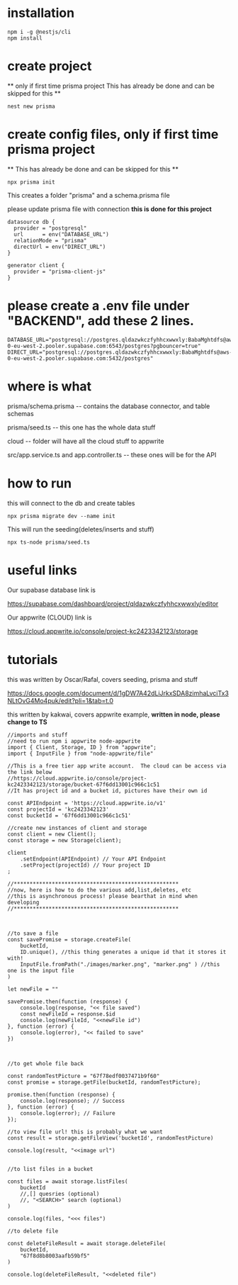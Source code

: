 # installation

```
npm i -g @nestjs/cli
npm install
```

# create project 
** only if first time prisma project This has already be done and can be skipped for this **

```nest new prisma```

# create config files, only if first time prisma project 

** This has already be done and can be skipped for this **

```npx prisma init```

This creates a folder "prisma" and a schema.prisma file

please update prisma file with connection **this is done for this project**

```
datasource db {
  provider = "postgresql"
  url      = env("DATABASE_URL")
  relationMode = "prisma"
  directUrl = env("DIRECT_URL")
}

generator client {
  provider = "prisma-client-js"
}
```

# please create a .env file under "BACKEND", add these 2 lines.

```
DATABASE_URL="postgresql://postgres.qldazwkczfyhhcxwwxly:BabaMghtdfs@aws-0-eu-west-2.pooler.supabase.com:6543/postgres?pgbouncer=true"
DIRECT_URL="postgresql://postgres.qldazwkczfyhhcxwwxly:BabaMghtdfs@aws-0-eu-west-2.pooler.supabase.com:5432/postgres"
```

# where is what

prisma/schema.prisma -- contains the database connector, and table schemas

prisma/seed.ts -- this one has the whole data stuff

cloud -- folder will have all the cloud stuff to appwrite

src/app.service.ts and app.controller.ts -- these ones will be for the API

# how to run

this will connect to the db and create tables

```npx prisma migrate dev --name init```

This will run the seeding(deletes/inserts and stuff)

```npx ts-node prisma/seed.ts```


# useful links

Our supabase database link is

https://supabase.com/dashboard/project/qldazwkczfyhhcxwwxly/editor

Our appwrite (CLOUD) link is

https://cloud.appwrite.io/console/project-kc2423342123/storage

# tutorials
this was written by Oscar/Rafal, covers seeding, prisma and stuff

https://docs.google.com/document/d/1gDW7A42dLiJrkxSDA8zimhaLvciTx3NLtOvG4Mo4puk/edit?pli=1&tab=t.0

this written by kakwai, covers appwrite example, **written in node, please change to TS**

```
//imports and stuff
//need to run npm i appwrite node-appwrite
import { Client, Storage, ID } from "appwrite";
import { InputFile } from "node-appwrite/file"

//This is a free tier app write account.  The cloud can be access via the link below
//https://cloud.appwrite.io/console/project-kc2423342123/storage/bucket-67f6dd13001c966c1c51
//It has project id and a bucket id, pictures have their own id

const APIEndpoint = 'https://cloud.appwrite.io/v1'
const projectId = 'kc2423342123'
const bucketId = '67f6dd13001c966c1c51'

//create new instances of client and storage
const client = new Client();
const storage = new Storage(client);

client
    .setEndpoint(APIEndpoint) // Your API Endpoint
    .setProject(projectId) // Your project ID
;

//****************************************************
//now, here is how to do the various add,list,deletes, etc
//this is asynchronous process! please bearthat in mind when developing
//****************************************************



//to save a file
const savePromise = storage.createFile(
    bucketId,
    ID.unique(), //this thing generates a unique id that it stores it with!
    InputFile.fromPath("./images/marker.png", "marker.png" ) //this one is the input file
)

let newFile = ""

savePromise.then(function (response) {
    console.log(response, "<< file saved")
    const newFileId = response.$id
    console.log(newFileId, "<<newFile id")
}, function (error) {
    console.log(error), "<< failed to save"
})



//to get whole file back

const randomTestPicture = "67f78edf0037471b9f60"
const promise = storage.getFile(bucketId, randomTestPicture);

promise.then(function (response) {
    console.log(response); // Success
}, function (error) {
    console.log(error); // Failure
});

//to view file url! this is probably what we want
const result = storage.getFileView('bucketId', randomTestPicture)

console.log(result, "<<image url")


//to list files in a bucket

const files = await storage.listFiles(
    bucketId
    //,[] quesries (optional)
    //, "<SEARCH>" search (optional)
)

console.log(files, "<<< files")

//to delete file

const deleteFileResult = await storage.deleteFile(
    bucketId,
    "67f8d8b8003aafb59bf5"
)

console.log(deleteFileResult, "<<deleted file")

```
